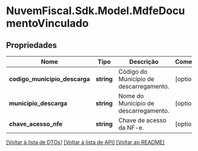 # NuvemFiscal.Sdk.Model.MdfeDocumentoVinculado

## Propriedades

Nome | Tipo | Descrição | Comentários
------------ | ------------- | ------------- | -------------
**codigo_municipio_descarga** | **string** | Código do Município de descarregamento. | [optional] 
**municipio_descarga** | **string** | Nome do Município de descarregamento. | [optional] 
**chave_acesso_nfe** | **string** | Chave de acesso da NF-e. | [optional] 

[[Voltar à lista de DTOs]](../README.md#documentation-for-models) [[Voltar à lista de API]](../README.md#documentation-for-api-endpoints) [[Voltar ao README]](../README.md)

